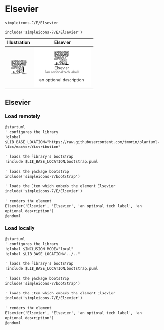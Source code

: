 # Elsevier


```text
simpleicons-7/E/Elsevier
```

```text
include('simpleicons-7/E/Elsevier')
```



| Illustration | Elsevier |
| :---: | :---: |
| ![illustration for Illustration](../../simpleicons-7/E/Elsevier.png) | ![illustration for Elsevier](../../simpleicons-7/E/Elsevier.Local.png) |




## Elsevier

### Load remotely
```plantuml
@startuml
' configures the library
!global $LIB_BASE_LOCATION="https://raw.githubusercontent.com/tmorin/plantuml-libs/master/distribution"

' loads the library's bootstrap
!include $LIB_BASE_LOCATION/bootstrap.puml

' loads the package bootstrap
include('simpleicons-7/bootstrap')

' loads the Item which embeds the element Elsevier
include('simpleicons-7/E/Elsevier')

' renders the element
Elsevier('Elsevier', 'Elsevier', 'an optional tech label', 'an optional description')
@enduml
```

### Load locally
```plantuml
@startuml
' configures the library
!global $INCLUSION_MODE="local"
!global $LIB_BASE_LOCATION="../.."

' loads the library's bootstrap
!include $LIB_BASE_LOCATION/bootstrap.puml

' loads the package bootstrap
include('simpleicons-7/bootstrap')

' loads the Item which embeds the element Elsevier
include('simpleicons-7/E/Elsevier')

' renders the element
Elsevier('Elsevier', 'Elsevier', 'an optional tech label', 'an optional description')
@enduml
```

